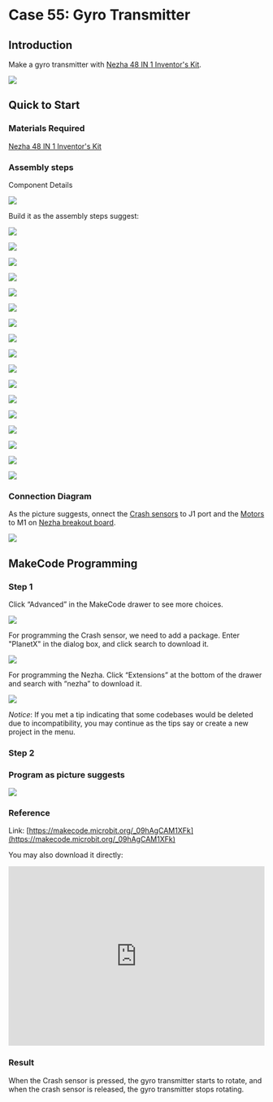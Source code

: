 # Case 55: Gyro Transmitter
## Introduction

Make a gyro transmitter with [Nezha 48 IN 1 Inventor's Kit](https://www.elecfreaks.com/nezha-inventor-s-kit-for-micro-bit-without-micro-bit-board.html).


![](./images/neza-inventor-s-kit-case-55-01.png)



## Quick to Start

### Materials Required

[Nezha 48 IN 1 Inventor's Kit](https://www.elecfreaks.com/nezha-inventor-s-kit-for-micro-bit-without-micro-bit-board.html)

### Assembly steps

Component Details

![](./images/neza-inventor-s-kit-case-55-02.png)


Build it as the assembly steps suggest:

![](./images/neza-inventor-s-kit-step-55-01.png)

![](./images/neza-inventor-s-kit-step-55-02.png)

![](./images/neza-inventor-s-kit-step-55-03.png)

![](./images/neza-inventor-s-kit-step-55-04.png)

![](./images/neza-inventor-s-kit-step-55-05.png)

![](./images/neza-inventor-s-kit-step-55-06.png)

![](./images/neza-inventor-s-kit-step-55-07.png)

![](./images/neza-inventor-s-kit-step-55-08.png)

![](./images/neza-inventor-s-kit-step-55-09.png)

![](./images/neza-inventor-s-kit-step-55-10.png)

![](./images/neza-inventor-s-kit-step-55-11.png)

![](./images/neza-inventor-s-kit-step-55-12.png)

![](./images/neza-inventor-s-kit-step-55-13.png)

![](./images/neza-inventor-s-kit-step-55-14.png)

![](./images/neza-inventor-s-kit-step-55-15.png)

![](./images/neza-inventor-s-kit-step-55-16.png)

![](./images/neza-inventor-s-kit-step-55-17.png)


### Connection Diagram

As the picture suggests, onnect the [Crash sensors](https://www.elecfreaks.com/planetx-crash.html) to J1 port and the  [Motors](https://www.elecfreaks.com/geekservo-motor-2kg-compatible-with-lego.html) to M1 on [Nezha breakout board](https://www.elecfreaks.com/nezha-breakout-board.html).

![](./images/neza-inventor-s-kit-case-55-03.png)


## MakeCode Programming

### Step 1
Click “Advanced” in the MakeCode drawer to see more choices.

![](./images/neza-inventor-s-kit-case-37-04.png)

For programming the Crash sensor, we need to add a package. Enter "PlanetX" in the dialog box, and click search to download it.

![](/images/neza-inventor-s-kit-case-37-05.png)

For programming the Nezha.  Click “Extensions” at the bottom of the drawer and search with “nezha” to download it.

![](./images/neza-inventor-s-kit-case-37-06.png)

*Notice*: If you met a tip indicating that some codebases would be deleted due to incompatibility, you may continue as the tips say or create a new project in the menu.

### Step 2
### Program as picture suggests

![](./images/neza-inventor-s-kit-case-55-07.png)

### Reference
Link: [https://makecode.microbit.org/_09hAgCAM1XFk](https://makecode.microbit.org/_09hAgCAM1XFk)

You may also download it directly:

<div style="position:relative;height:0;padding-bottom:70%;overflow:hidden;"><iframe style="position:absolute;top:0;left:0;width:100%;height:100%;" src="https://makecode.microbit.org/#pub:_09hAgCAM1XFk" frameborder="0" sandbox="allow-popups allow-forms allow-scripts allow-same-origin"></iframe></div>  

### Result

When the Crash sensor is pressed, the gyro transmitter starts to rotate, and when the crash sensor is released, the gyro transmitter stops rotating.


